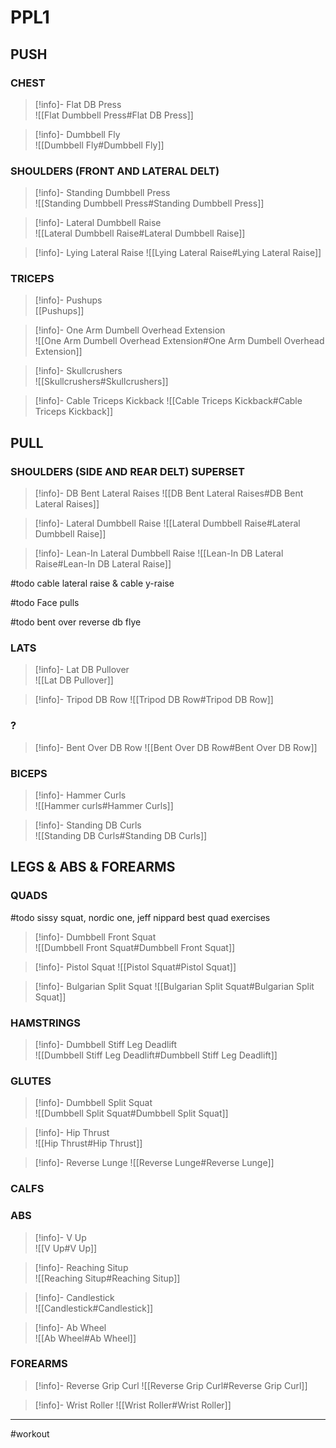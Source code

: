 # PPL1

## PUSH

### CHEST

> [!info]- Flat DB Press  
> ![[Flat Dumbbell Press#Flat DB Press]]

> [!info]- Dumbbell Fly  
> ![[Dumbbell Fly#Dumbbell Fly]]

### SHOULDERS (FRONT AND LATERAL DELT)

> [!info]- Standing Dumbbell Press  
> ![[Standing Dumbbell Press#Standing Dumbbell Press]]

> [!info]- Lateral Dumbbell Raise  
> ![[Lateral Dumbbell Raise#Lateral Dumbbell Raise]]

> [!info]- Lying Lateral Raise
> ![[Lying Lateral Raise#Lying Lateral Raise]]

### TRICEPS

> [!info]- Pushups  
> [[Pushups]]

> [!info]- One Arm Dumbell Overhead Extension  
> ![[One Arm Dumbell Overhead Extension#One Arm Dumbell Overhead Extension]]

> [!info]- Skullcrushers  
> ![[Skullcrushers#Skullcrushers]]

> [!info]- Cable Triceps Kickback
> ![[Cable Triceps Kickback#Cable Triceps Kickback]]

## PULL

### SHOULDERS (SIDE AND REAR DELT) SUPERSET 
> [!info]- DB Bent Lateral Raises
> ![[DB Bent Lateral Raises#DB Bent Lateral Raises]]

> [!info]- Lateral Dumbbell Raise
> ![[Lateral Dumbbell Raise#Lateral Dumbbell Raise]]

> [!info]- Lean-In Lateral Dumbbell Raise
> ![[Lean-In DB Lateral Raise#Lean-In DB Lateral Raise]]

#todo cable lateral raise & cable y-raise

#todo Face pulls

#todo bent over reverse db flye
### LATS

> [!info]- Lat DB Pullover  
> ![[Lat DB Pullover]]

> [!info]- Tripod DB Row 
> ![[Tripod DB Row#Tripod DB Row]]
> 
### ?
> [!info]- Bent Over DB Row
> ![[Bent Over DB Row#Bent Over DB Row]]


### BICEPS

> [!info]- Hammer Curls  
> ![[Hammer curls#Hammer Curls]]

> [!info]- Standing DB Curls  
> ![[Standing DB Curls#Standing DB Curls]]

## LEGS & ABS & FOREARMS

### QUADS
#todo sissy squat, nordic one, jeff nippard best quad exercises
> [!info]- Dumbbell Front Squat  
> ![[Dumbbell Front Squat#Dumbbell Front Squat]]

> [!info]- Pistol Squat
> ![[Pistol Squat#Pistol Squat]]

> [!info]- Bulgarian Split Squat
> ![[Bulgarian Split Squat#Bulgarian Split Squat]]
### HAMSTRINGS

> [!info]- Dumbbell Stiff Leg Deadlift  
> ![[Dumbbell Stiff Leg Deadlift#Dumbbell Stiff Leg Deadlift]]

### GLUTES

> [!info]- Dumbbell Split Squat  
> ![[Dumbbell Split Squat#Dumbbell Split Squat]]

> [!info]- Hip Thrust  
> ![[Hip Thrust#Hip Thrust]]

> [!info]- Reverse Lunge
> ![[Reverse Lunge#Reverse Lunge]]
### CALFS
<!-- No exercise tags here -->

### ABS

> [!info]- V Up  
> ![[V Up#V Up]]

> [!info]- Reaching Situp  
> ![[Reaching Situp#Reaching Situp]]

> [!info]- Candlestick  
> ![[Candlestick#Candlestick]]

> [!info]- Ab Wheel  
> ![[Ab Wheel#Ab Wheel]]


### FOREARMS

> [!info]- Reverse Grip Curl
> ![[Reverse Grip Curl#Reverse Grip Curl]]

> [!info]- Wrist Roller
> ![[Wrist Roller#Wrist Roller]]
- - - 
#workout
